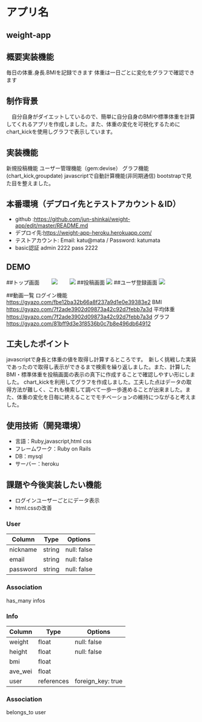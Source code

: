  # アプリ名 
 ## weight-app
 
 ## 概要実装機能 
 毎日の体重.身長.BMIを記録できます
 体重は一日ごとに変化をグラフで確認できます
 
 ## 制作背景
 　自分自身がダイエットしているので、簡単に自分自身のBMIや標準体重を計算してくれるアプリを作成しました。また、体重の変化を可視化するためにchart_kickを使用しグラフで表示しています。
## 実装機能
   新規投稿機能
   ユーザー管理機能（gem:devise）
   グラフ機能(chart_kick,groupdate)
   javascriptで自動計算機能(非同期通信)
   bootstrapで見た目を整えました。
   
   ## 本番環境（デプロイ先とテストアカウント＆ID）
- github :https://github.com/jun-shinkai/weight-app/edit/master/README.md
- デプロイ先:https://weight-app-heroku.herokuapp.com/
- テストアカウント: Email: katu@mata / Password: katumata
- basic認証    admin 2222     pass 2222
 ## DEMO
 ##トップ画面
 　　![](https://i.gyazo.com/24dfe836f70c1c3cd4c41d23da4ed865.png)
 　　![](https://i.gyazo.com/20a37dc7c0fd0697ce871b76bf01c6a2.png)
 ##投稿画面
 ![](https://i.gyazo.com/ecd51e363c9d337a6ab828e25d19c5a0.png)
 ##ユーザ登録画面
 ![](https://i.gyazo.com/c862bc2c2e1cd6b2e1c9669d65e607b0.png)
 
 ##動画一覧
 ログイン機能   https://gyazo.com/fbe12ba32b66a8f237a9d1e0e39383e2
   BMI         https://gyazo.com/7f2ade3902d09873a42c92d7febb7a3d
   平均体重     https://gyazo.com/7f2ade3902d09873a42c92d7febb7a3d
   グラフ       https://gyazo.com/81bff9d3e3f8536b0c7b8e496db64912

 ## 工夫したポイント
 javascriptで身長と体重の値を取得し計算するところです。　新しく挑戦した実装であったので取得し表示ができるまで検索を繰り返しました。また、計算したBMI・標準体重を投稿画面の表示の真下に作成することで確認しやすい形にしました。
 chart_kickを利用してグラフを作成しました。工夫した点はデータの取得方法が難しく、これも検索して調べて一歩一歩進めることが出来ました。また、体重の変化を日毎に終えることでモチベーションの維持につながると考えました。
 
## 使用技術（開発環境）
  - 言語：Ruby,javascript,html css
  - フレームワーク：Ruby on Rails
  - DB：mysql
  - サーバー：heroku

## 課題や今後実装したい機能
 - ログインユーザーごとにデータ表示
 - html.cssの改善
　

### User  

|Column   |Type      |Options|
|---------|----------|-----------|
|nickname |string    |null: false|
|email    |string    |null: false|
|password |string    |null: false|

### Association
has_many infos

### Info

|Column   |Type      |Options|
|---------|----------|-----------|
|weight   |float     |null: false|
|height   |float     |null: false|
|bmi      |float  
|ave_wei  |float    
|user     |references|foreign_key: true|

### Association
belongs_to user

  
     
